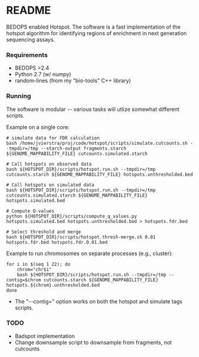 # README #

BEDOPS enabled Hotspot.
The software is a fast implementation of the hotspot algorithm for identifying regions of enrichment
in next generation sequencing assays.

### Requirements ###

* BEDOPS >2.4
* Python 2.7 (w/ numpy)
* random-lines (from my "bio-tools" C++ library)

### Running ###

The software is modular -- various tasks will utlize somewhat different scripts.

Example on a single core:

	# simulate data for FDR calculation
	bash /home/jvierstra/proj/code/hotspot/scripts/simulate.cutcounts.sh --tmpdir=/tmp --starch-output fragments.starch ${GENOME_MAPPABILITY_FILE} cutcounts.simulated.starch

	# Call hotspots on observed data
	bash ${HOTSPOT_DIR}/scripts/hotspot.run.sh --tmpdir=/tmp cutcounts.starch ${GENOME_MAPPABILITY_FILE} hotspots.unthresholded.bed

	# Call hotspots on simulated data
	bash ${HOTSPOT_DIR}/scripts/hotspot.run.sh --tmpdir=/tmp cutcounts.simulated.starch ${GENOME_MAPPABILITY_FILE} hotspots.simulated.bed

	# Compute Q-values 
	python ${HOTSPOT_DIR}/scripts/compute_q_values.py hotspots.simulated.bed hotspots.unthresholded.bed > hotspots.fdr.bed

	# Select threshold and merge
	bash ${HOTSPOT_DIR}/scripts/hotspot.thresh-merge.sh 0.01 hotspots.fdr.bed hotspots.fdr.0.01.bed

Example to run chromosomes on separate processes (e.g., cluster):

	for i in $(seq 1 22); do
		chrom="chr$i"
		bash ${HOTSPOT_DIR}/scripts/hotspot.run.sh --tmpdir=/tmp --contig=$chrom cutcounts.starch ${GENOME_MAPPABILITY_FILE} hotspots.${chrom}.unthresholded.bed
	done

* The "--contig=" option works on both the hotspot and simulate tags scripts. 

### TODO ###

* Badspot implementation
* Change downsample script to downsample from fragments, not cutcounts
